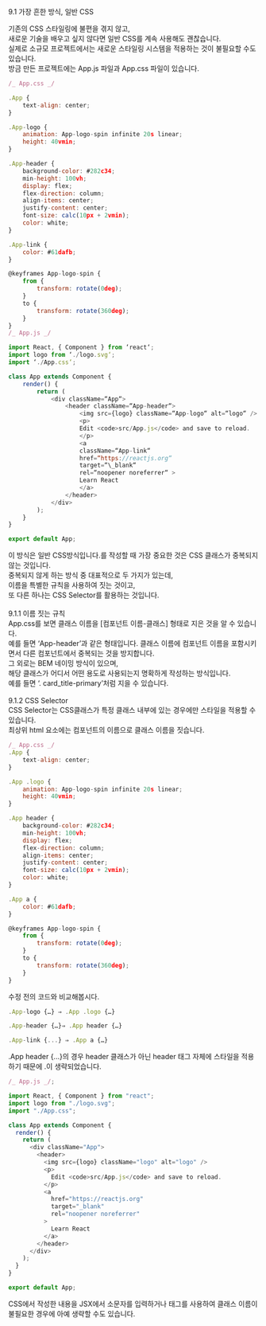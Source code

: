 9.1 가장 흔한 방식, 일반 CSS

기존의 CSS 스타일링에 불편을 겪지 않고, <br/>
새로운 기술을 배우고 싶지 않다면 일반 CSS를 계속 사용해도 괜찮습니다. <br/>
실제로 소규모 프로젝트에서는 새로운 스타일링 시스템을 적용하는 것이 불필요할 수도 있습니다. <br/>
방금 만든 프로젝트에는 App.js 파일과 App.css 파일이 있습니다. <br/>

```javascript
/_ App.css _/

.App {
    text-align: center;
}

.App-logo {
    animation: App-logo-spin infinite 20s linear;
    height: 40vmin;
}

.App-header {
    background-color: #282c34;
    min-height: 100vh;
    display: flex;
    flex-direction: column;
    align-items: center;
    justify-content: center;
    font-size: calc(10px + 2vmin);
    color: white;
}

.App-link {
    color: #61dafb;
}

@keyframes App-logo-spin {
    from {
        transform: rotate(0deg);
    }
    to {
        transform: rotate(360deg);
    }
}
/_ App.js _/

import React, { Component } from ‘react‘;
import logo from ‘./logo.svg‘;
import ‘./App.css‘;

class App extends Component {
    render() {
        return (
            <div className=“App“>
                <header className=“App-header“>
                    <img src={logo} className=“App-logo“ alt=“logo“ />
                    <p>
                    Edit <code>src/App.js</code> and save to reload.
                    </p>
                    <a
                    className=“App-link“
                    href=“https://reactjs.org“
                    target=“\_blank“
                    rel=“noopener noreferrer“ >
                    Learn React
                    </a>
                </header>
            </div>
        );
    }
}

export default App;
```

이 방식은 일반 CSS방식입니다.를 작성할 때 가장 중요한 것은 CSS 클래스가 중복되지 않는 것입니다. <br/>
중복되지 않게 하는 방식 중 대표적으로 두 가지가 있는데, <br/>
이름을 특별한 규칙을 사용하여 짓는 것이고, <br/>
또 다른 하나는 CSS Selector를 활용하는 것입니다. <br/>
<br/>
9.1.1 이름 짓는 규칙 <br/>
App.css를 보면 클래스 이름을 [컴포넌트 이름-클래스] 형태로 지은 것을 알 수 있습니다. <br/>
예를 들면 ‘App-header’과 같은 형태입니다. 클래스 이름에 컴포넌트 이름을 포함시키면서 다른 컴포넌트에서 중복되는 것을 방지합니다. <br/>
그 외로는 BEM 네이밍 방식이 있으며, <br/>
해당 클래스가 어디서 어떤 용도로 사용되는지 명확하게 작성하는 방식입니다. <br/>
예를 들면 ‘. card_title-primary’처럼 지을 수 있습니다.<br/>
<br/>
9.1.2 CSS Selector<br/>
CSS Selector는 CSS클래스가 특정 클래스 내부에 있는 경우에만 스타일을 적용할 수 있습니다. <br/>
최상위 html 요소에는 컴포넌트의 이름으로 클래스 이름을 짓습니다.<br/>

```javascript
/_ App.css _/
.App {
    text-align: center;
}

.App .logo {
    animation: App-logo-spin infinite 20s linear;
    height: 40vmin;
}

.App header {
    background-color: #282c34;
    min-height: 100vh;
    display: flex;
    flex-direction: column;
    align-items: center;
    justify-content: center;
    font-size: calc(10px + 2vmin);
    color: white;
}

.App a {
    color: #61dafb;
}

@keyframes App-logo-spin {
    from {
        transform: rotate(0deg);
    }
    to {
        transform: rotate(360deg);
    }
}
```

수정 전의 코드와 비교해봅시다.

```javascript
.App-logo {…} ⇒ .App .logo {…}

.App-header {…}⇒ .App header {…}

.App-link {...} ⇒ .App a {…}
```

.App header {...}의 경우 header 클래스가 아닌 header 태그 자체에 스타일을 적용하기 때문에 .이 생략되었습니다.

```javascript
/_ App.js _/;

import React, { Component } from "react";
import logo from "./logo.svg";
import "./App.css";

class App extends Component {
  render() {
    return (
      <div className="App">
        <header>
          <img src={logo} className="logo" alt="logo" />
          <p>
            Edit <code>src/App.js</code> and save to reload.
          </p>
          <a
            href="https://reactjs.org"
            target="_blank"
            rel="noopener noreferrer"
          >
            Learn React
          </a>
        </header>
      </div>
    );
  }
}

export default App;
```

CSS에서 작성한 내용을 JSX에서 소문자를 입력하거나 태그를 사용하여 클래스 이름이 불필요한 경우에 아예 생략할 수도 있습니다.
